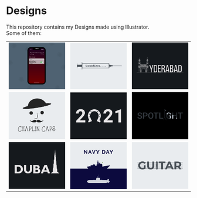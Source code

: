 # Designs
This repository contains my Designs made using Illustrator.<br>
Some of them:<br>
<table>
<tr><td><img src="./2020-11/png/19.11.2020 - 2.png"></td><td><img src="./2020-11/png/30.11.2020.png"></td><td><img src="./2020-12/png/20.12.2020.png"></td></tr>
<tr><td><img src="./2020-11/png/18.11.2020.png"></td><td><img src="./2021-01/png/01.01.2021.png"></td><td><img src="./2020-11/png/21.11.2020.png"></td></tr>
<tr><td><img src="./2020-12/png/14.12.2020.png"></td><td><img src="./2020-12/png/04.12.2020.png"></td><td><img src="./2020-12/png/02.12.2020.png"></td></tr>
</table>
